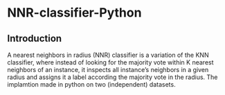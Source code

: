 # NNR-classifier-Python
## Introduction
A nearest neighbors in radius (NNR) classifier is a variation of the KNN classifier,
where instead of looking for the majority vote within K nearest neighbors of an instance, it inspects all
instance’s neighbors in a given radius and assigns it a label according the majority vote in the radius.
 The implamtion made in python on two (independent) datasets.
